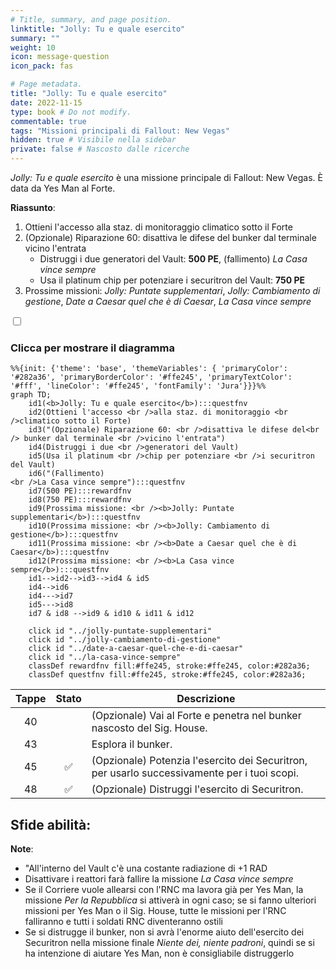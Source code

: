 ```yaml
---
# Title, summary, and page position.
linktitle: "Jolly: Tu e quale esercito"
summary: ""
weight: 10
icon: message-question
icon_pack: fas

# Page metadata.
title: "Jolly: Tu e quale esercito"
date: 2022-11-15
type: book # Do not modify.
commentable: true
tags: "Missioni principali di Fallout: New Vegas"
hidden: true # Visibile nella sidebar
private: false # Nascosto dalle ricerche
---
```


<div class="fnv">


*Jolly: Tu e quale esercito* è una missione principale di Fallout: New Vegas. È data da Yes Man al Forte.

**Riassunto**:
1. Ottieni l'accesso alla staz. di monitoraggio climatico sotto il Forte
2. (Opzionale) Riparazione 60: disattiva le difese del bunker dal terminale vicino l'entrata
   - Distruggi i due generatori del Vault: **500 PE**, (fallimento) *La Casa vince sempre*
   - Usa il platinum chip per potenziare i securitron del Vault: **750 PE**
3. Prossime missioni: *Jolly: Puntate supplementari*, *Jolly: Cambiamento di gestione*, *Date a Caesar quel che è di Caesar*, *La Casa vince sempre*

<section class="chart-collapse">
<input type="checkbox" name="collapse2" id="handle2">
<h3 class="handle">
<label for="handle2">Clicca per mostrare il diagramma</label>
</h3>
<div class="content">

```mermaid
%%{init: {'theme': 'base', 'themeVariables': { 'primaryColor': '#282a36', 'primaryBorderColor': '#ffe245', 'primaryTextColor': '#fff', 'lineColor': '#ffe245', 'fontFamily': 'Jura'}}}%%
graph TD;
    id1(<b>Jolly: Tu e quale esercito</b>):::questfnv
    id2(Ottieni l'accesso <br />alla staz. di monitoraggio <br />climatico sotto il Forte)
    id3("(Opzionale) Riparazione 60: <br />disattiva le difese del<br /> bunker dal terminale <br />vicino l'entrata")
    id4(Distruggi i due <br />generatori del Vault)
    id5(Usa il platinum <br />chip per potenziare <br />i securitron del Vault)
    id6("(Fallimento)
<br />La Casa vince sempre"):::questfnv
    id7(500 PE):::rewardfnv 
    id8(750 PE):::rewardfnv
    id9(Prossima missione: <br /><b>Jolly: Puntate supplementari</b>):::questfnv
    id10(Prossima missione: <br /><b>Jolly: Cambiamento di gestione</b>):::questfnv
    id11(Prossima missione: <br /><b>Date a Caesar quel che è di Caesar</b>):::questfnv
    id12(Prossima missione: <br /><b>La Casa vince sempre</b>):::questfnv 
    id1-->id2-->id3-->id4 & id5
    id4-->id6
    id4--->id7
    id5--->id8
    id7 & id8 -->id9 & id10 & id11 & id12
    
    click id "../jolly-puntate-supplementari"
    click id "../jolly-cambiamento-di-gestione"
    click id "../date-a-caesar-quel-che-e-di-caesar"
    click id "../la-casa-vince-sempre"
    classDef rewardfnv fill:#ffe245, stroke:#ffe245, color:#282a36;
    classDef questfnv fill:#ffe245, stroke:#ffe245, color:#282a36;
```

</div>
</section>

| Tappe |       Stato        | Descrizione |
|:-----:|:------------------:| ----------- |
|                           40                          |            | (Opzionale) Vai al Forte e penetra nel bunker nascosto del Sig. House.                                                                                                      |
|                           43                          |            | Esplora il bunker.                                                                                                                                                          |
|                           45                          | :white_check_mark: | (Opzionale) Potenzia l'esercito dei Securitron, per usarlo successivamente per i tuoi scopi.                                                                                |
|                           48                          | :white_check_mark: | (Opzionale) Distruggi l'esercito di Securitron.                                                                                                                             |


**Sfide abilità**:
- 



**Note**:
- "All'interno del Vault c'è una costante radiazione di +1 RAD
- Disattivare i reattori farà fallire la missione *La Casa vince sempre*
- Se il Corriere vuole allearsi con l'RNC ma lavora già per Yes Man, la missione *Per la Repubblica* si attiverà in ogni caso; se si fanno ulteriori missioni per Yes Man o il Sig. House, tutte le missioni per l'RNC falliranno e tutti i soldati RNC diventeranno ostili 
- Se si distrugge il bunker, non si avrà l'enorme aiuto dell'esercito dei Securitron nella missione finale *Niente dei, niente padroni*, quindi se si ha intenzione di aiutare Yes Man, non è consigliabile distruggerlo


</div>


